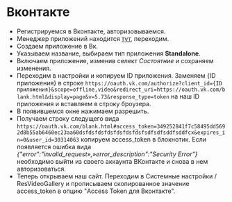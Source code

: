 # Вконтакте

* Регистрируемся в Вконтакте, авторизовываемся.
* Менеджер приложений находится [тут][1], переходим.
* Создаем приложение в Вк.
* Указываем название, выбираем тип приложения **Standalone**.
* Включаем приложение, изменив селект *Состоятние* и сохраняем изменения.
* Переходим в настройки и копируем ID приложения. Заменяем {ID приложения} в строке ```https://oauth.vk.com/authorize?client_id={ID приложения}&scope=offline,video&redirect_uri=https://oauth.vk.com/blank.html&display=page&v=5.73&response_type=token``` на наш ID приложения и вставляем в строку броузера.  
* В появившемся окне нажимаем разрешить.
* Получаем строку следущего вида ```https://oauth.vk.com/blank.html#access_token=349252841f7c58495dd5692d8b55ab6460ec23aa60dsfdsfdsfdsfdsfdsfdsfsdfsdfsddfsddfcx&expires_in=0&user_id=30314063``` копируем access_token в блокнотик. Если  появляется ошибка вида  _{"error":"invalid_request»,»error_description":"Security Error"}_ необходимо  выйти из  своего аккаунта  ВКонтакте и снова в нем авторизоваться.
* Теперь открываем наш сайт. Переходим в Системные настройки / ResVideoGallery и прописываем скопированное значение access_token в опцию "Access Token для Вконтакте".

[1]: https://vk.com/apps?act=manage

